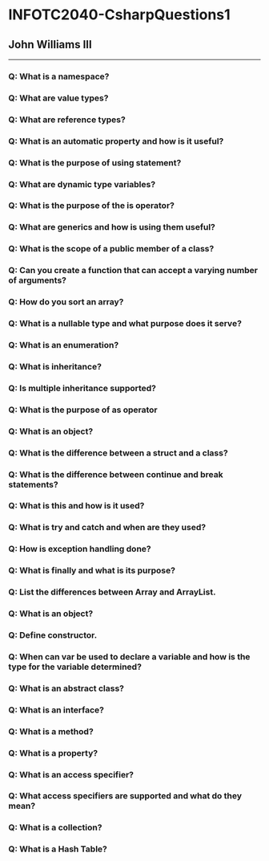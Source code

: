 # INFOTC2040-CsharpQuestions1
## John Williams III
----------------------------------------
### Q: What is a namespace?
### Q: What are value types?
### Q: What are reference types?
### Q: What is an automatic property and how is it useful?
### Q: What is the purpose of using statement?
### Q: What are dynamic type variables?
### Q: What is the purpose of the is operator?
### Q: What are generics and how is using them useful?
### Q: What is the scope of a public member of a class?
### Q: Can you create a function that can accept a varying number of arguments?
### Q: How do you sort an array?
### Q: What is a nullable type and what purpose does it serve?
### Q: What is an enumeration?
### Q: What is inheritance?
### Q: Is multiple inheritance supported?
### Q: What is the purpose of as operator
### Q: What is an object?
### Q: What is the difference between a struct and a class?
### Q: What is the difference between continue and break statements?
### Q: What is this and how is it used?
### Q: What is try and catch and when are they used?
### Q: How is exception handling done?
### Q: What is finally and what is its purpose?
### Q: List the differences between Array and ArrayList.
### Q: What is an object?
### Q: Define constructor.
### Q: When can var be used to declare a variable and how is the type for the variable determined?
### Q: What is an abstract class?
### Q: What is an interface?
### Q: What is a method?
### Q: What is a property?
### Q: What is an access specifier?
### Q: What access specifiers are supported and what do they mean?
### Q: What is a collection?
### Q: What is a Hash Table?
